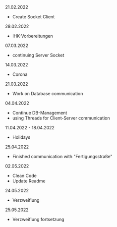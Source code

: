 21.02.2022
 - Create Socket Client

28.02.2022
 - IHK-Vorbereitungen

07.03.2022
 - continuing Server Socket

14.03.2022
 - Corona

21.03.2022
- Work on Database communication

04.04.2022
 - Continue DB-Management
 - using Threads for Client-Server communication

11.04.2022 - 18.04.2022  
 - Holidays

25.04.2022
 - Finished communication with "Fertigungsstraße"

02.05.2022
 - Clean Code
 - Update Readme


24.05.2022
 - Verzweiflung

25.05.2022
- Verzweiflung fortsetzung